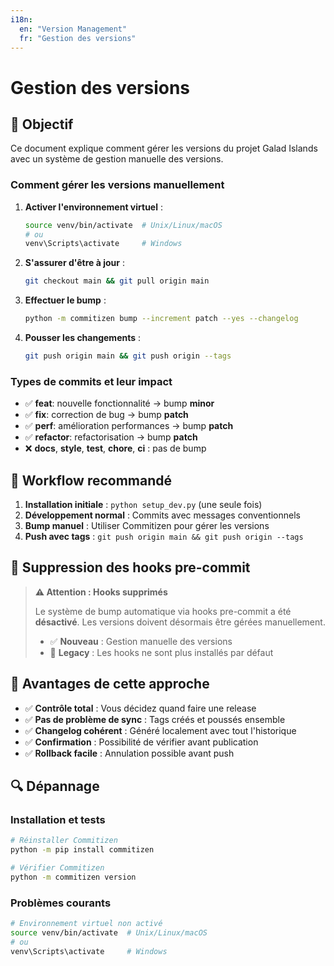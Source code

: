 ```yaml
---
i18n:
  en: "Version Management"
  fr: "Gestion des versions"
---
```


# Gestion des versions

## 🎯 Objectif

Ce document explique comment gérer les versions du projet Galad Islands avec un système de gestion manuelle des versions.

### Comment gérer les versions manuellement

1. **Activer l'environnement virtuel** :

   ```bash
   source venv/bin/activate  # Unix/Linux/macOS
   # ou
   venv\Scripts\activate     # Windows
   ```

2. **S'assurer d'être à jour** :

   ```bash
   git checkout main && git pull origin main
   ```

3. **Effectuer le bump** :

   ```bash
   python -m commitizen bump --increment patch --yes --changelog
   ```

4. **Pousser les changements** :

   ```bash
   git push origin main && git push origin --tags
   ```

### Types de commits et leur impact

- ✅ **feat**: nouvelle fonctionnalité → bump **minor**
- ✅ **fix**: correction de bug → bump **patch**
- ✅ **perf**: amélioration performances → bump **patch**
- ✅ **refactor**: refactorisation → bump **patch**
- ❌ **docs**, **style**, **test**, **chore**, **ci** : pas de bump

## 🔄 Workflow recommandé

1. **Installation initiale** : `python setup_dev.py` (une seule fois)
2. **Développement normal** : Commits avec messages conventionnels
3. **Bump manuel** : Utiliser Commitizen pour gérer les versions
4. **Push avec tags** : `git push origin main && git push origin --tags`

## 🚫 Suppression des hooks pre-commit

> **⚠️ Attention : Hooks supprimés**
>
> Le système de bump automatique via hooks pre-commit a été **désactivé**. Les versions doivent désormais être gérées manuellement.
>
> - ✅ **Nouveau** : Gestion manuelle des versions
> - 🔄 **Legacy** : Les hooks ne sont plus installés par défaut
>

## 🎯 Avantages de cette approche

- ✅ **Contrôle total** : Vous décidez quand faire une release
- ✅ **Pas de problème de sync** : Tags créés et poussés ensemble
- ✅ **Changelog cohérent** : Généré localement avec tout l'historique
- ✅ **Confirmation** : Possibilité de vérifier avant publication
- ✅ **Rollback facile** : Annulation possible avant push

## 🔍 Dépannage

### Installation et tests

```bash
# Réinstaller Commitizen
python -m pip install commitizen

# Vérifier Commitizen
python -m commitizen version
```

### Problèmes courants

```bash
# Environnement virtuel non activé
source venv/bin/activate  # Unix/Linux/macOS
# ou
venv\Scripts\activate     # Windows
```

